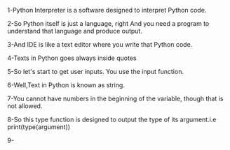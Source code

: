 1-Python Interpreter is a software designed to interpret Python code.

2-So Python itself is just a language, right
And you need a program to understand that language and produce output.

3-And IDE is like a text editor where you write that Python code.

4-Texts in Python goes always inside quotes

5-So let's start to get user inputs.
You use the input function.

6-Well,Text in Python is known as string.

7-You cannot have numbers in the beginning of the variable, though that is not allowed.

8-So this type function is designed to output the type of its argument.i.e print(type(argument))

9-
